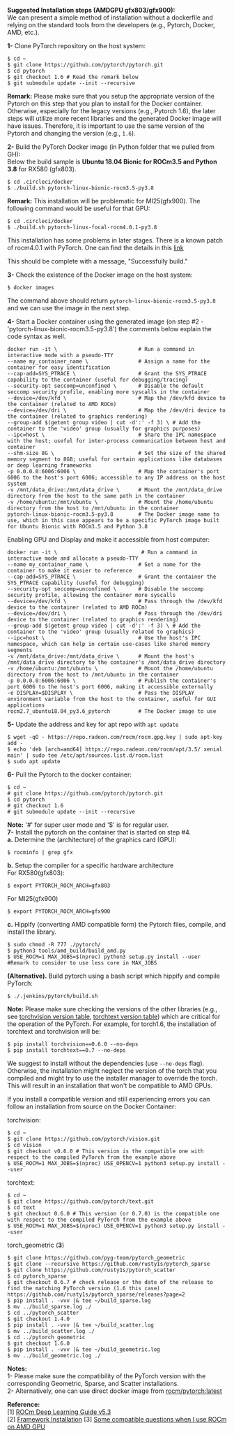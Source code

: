 **Suggested Installation steps (AMDGPU gfx803/gfx900):**  
We can present a simple method of installation without a dockerfile and relying on the standard tools from the developers (e.g., Pytorch, Docker, AMD, etc.).  

**1-** Clone PyTorch repository on the host system:  
```
$ cd ~  
$ git clone https://github.com/pytorch/pytorch.git  
$ cd pytorch  
$ git checkout 1.6 # Read the remark below
$ git submodule update --init --recursive
```
__Remark:__ Please make sure that you setup the appropriate version of the Pytorch on this step that you plan to install for the Docker container. Otherwise, especially for the legacy versions (e.g., Pytorch 1.6), the later steps will utilize more recent libraries and the generated Docker image will have issues. Therefore, it is important to use the same version of the Pytorch and changing the version (e.g., `1.6`). 


**2-** Build the PyTorch Docker image (in Python folder that we pulled from GH):  
Below the build sample is __Ubuntu 18.04 Bionic for ROCm3.5 and Python 3.8__ for RX580 (gfx803).  
```
$ cd .circleci/docker
$ ./build.sh pytorch-linux-bionic-rocm3.5-py3.8
```
__Remark:__ This installation will be problematic for MI25(gfx900). The following command would be useful for that GPU:
```
$ cd .circleci/docker
$ ./build.sh pytorch-linux-focal-rocm4.0.1-py3.8
```
This installation has some problems in later stages. There is a known patch of rocm4.0.1 with PyTorch. One can find the details in this [link](https://github.com/pytorch/pytorch/commit/51526332583ceaebdeef697322a9a8b2b20427f3)

This should be complete with a message, "Successfully build."  

**3-** Check the existence of the Docker image on the host system:  
```
$ docker images
```
The command above should return `pytorch-linux-bionic-rocm3.5-py3.8` and we can use the image in the next step.

**4-** Start a Docker container using the generated image (on step #2 - 'pytorch-linux-bionic-rocm3.5-py3.8') the comments below explain the code syntax as well.  
  
```
docker run -it \                          # Run a command in interactive mode with a pseudo-TTY 
--name my_container_name \                # Assign a name for the container for easy identification
--cap-add=SYS_PTRACE \                    # Grant the SYS_PTRACE capability to the container (useful for debugging/tracing)
--security-opt seccomp=unconfined \       # Disable the default seccomp security profile, enabling more syscalls in the container
--device=/dev/kfd \                       # Map the /dev/kfd device to the container (related to AMD ROCm)
--device=/dev/dri \                       # Map the /dev/dri device to the container (related to graphics rendering)
--group-add $(getent group video | cut -d':' -f 3) \ # Add the container to the 'video' group (usually for graphics purposes)
--ipc=host \                              # Share the IPC namespace with the host; useful for inter-process communication between host and container
--shm-size 8G \                           # Set the size of the shared memory segment to 8GB; useful for certain applications like databases or deep learning frameworks
-p 0.0.0.0:6006:6006 \                    # Map the container's port 6006 to the host's port 6006; accessible to any IP address on the host system
-v /mnt/data_drive:/mnt/data_drive \      # Mount the /mnt/data_drive directory from the host to the same path in the container
-v /home/ubuntu:/mnt/ubuntu \             # Mount the /home/ubuntu directory from the host to /mnt/ubuntu in the container
pytorch-linux-bionic-rocm3.5-py3.8        # The Docker image name to use, which in this case appears to be a specific PyTorch image built for Ubuntu Bionic with ROCm3.5 and Python 3.8
```
Enabling GPU and Display and make it accessible from host computer:  
```
docker run -it \                           # Run a command in interactive mode and allocate a pseudo-TTY 
--name my_container_name \                # Set a name for the container to make it easier to reference
--cap-add=SYS_PTRACE \                    # Grant the container the SYS_PTRACE capability (useful for debugging)
--security-opt seccomp=unconfined \       # Disable the seccomp security profile, allowing the container more syscalls
--device=/dev/kfd \                       # Pass through the /dev/kfd device to the container (related to AMD ROCm)
--device=/dev/dri \                       # Pass through the /dev/dri device to the container (related to graphics rendering)
--group-add $(getent group video | cut -d':' -f 3) \ # Add the container to the 'video' group (usually related to graphics)
--ipc=host \                              # Use the host's IPC namespace, which can help in certain use-cases like shared memory segments
-v /mnt/data_drive:/mnt/data_drive \      # Mount the host's /mnt/data_drive directory to the container's /mnt/data_drive directory
-v /home/ubuntu:/mnt/ubuntu \             # Mount the /home/ubuntu directory from the host to /mnt/ubuntu in the container
-p 0.0.0.0:6006:6006 \                    # Publish the container's port 6006 to the host's port 6006, making it accessible externally
-e DISPLAY=$DISPLAY \                     # Pass the DISPLAY environment variable from the host to the container, useful for GUI applications
rocm2.7_ubuntu18.04_py3.6_pytorch         # The Docker image to use
```

**5-** Update the address and key for apt repo with `apt update`
```
$ wget -qO - https://repo.radeon.com/rocm/rocm.gpg.key | sudo apt-key add -
$ echo 'deb [arch=amd64] https://repo.radeon.com/rocm/apt/3.5/ xenial main' | sudo tee /etc/apt/sources.list.d/rocm.list
$ sudo apt update
```

**6-** Pull the Pytorch to the docker container:
```
$ cd ~  
# git clone https://github.com/pytorch/pytorch.git  
$ cd pytorch  
# git checkout 1.6
# git submodule update --init --recursive
```
__Note:__ '#' for super user mode and '$' is for regular user.  
**7-** Install the pytorch on the container that is started on step #4.  
**a.** Determine the <uarch> (architecture) of the graphics card (GPU):
```
$ rocminfo | grep gfx
```

**b.** Setup the compiler for a specific hardware architecture  
For RX580(gfx803):
```
$ export PYTORCH_ROCM_ARCH=gfx803
```
For MI25(gfx900)  
```
$ export PYTORCH_ROCM_ARCH=gfx900
```

**c.**  Hippify (converting AMD compatible form) the Pytorch files, compile, and install the library.
```
$ sudo chmod -R 777 ./pytorch/
$ python3 tools/amd_build/build_amd.py
$ USE_ROCM=1 MAX_JOBS=$(nproc) python3 setup.py install --user  #Remark to consider to use less core in MAX_JOBS
```

**(Alternative).** Build pytorch using a bash script which hippify and compile PyTorch:  
```
$ ./.jenkins/pytorch/build.sh
```

__Note:__ Please make sure checking the versions of the other libraries (e.g., see [torchvision version table](https://pypi.org/project/torchvision/), [torchtext version table](https://pypi.org/project/torchtext/)) which are critical for the operation of the PyTorch. For example, for torch1.6, the installation of torchtext and torchvision will be:  

```
$ pip install torchvision==0.6.0 --no-deps
$ pip install torchtext==0.7 --no-deps
```

We suggest to install without the dependencies (use `--no-deps` flag). Otherwise, the installation might neglect the version of the torch that you compiled and might try to use the installer manager to override the torch. This will result in an installation that won't be compatible to AMD GPUs.

If you install a compatible version and still experiencing errors you can follow an installation from source on the Docker Container:  

torchvision:
```
$ cd ~
$ git clone https://github.com/pytorch/vision.git
$ cd vision
$ git checkout v0.6.0 # This version is the compatible one with respect to the compiled PyTorch from the example above
$ USE_ROCM=1 MAX_JOBS=$(nproc) USE_OPENCV=1 python3 setup.py install --user
```

torchtext:
```
$ cd ~
$ git clone https://github.com/pytorch/text.git
$ cd text
$ git checkout 0.6.0 # This version (or 0.7.0) is the compatible one with respect to the compiled PyTorch from the example above
$ USE_ROCM=1 MAX_JOBS=$(nproc) USE_OPENCV=1 python3 setup.py install --user
```

torch_geometric (__3__)
```
$ git clone https://github.com/pyg-team/pytorch_geometric
$ git clone --recursive https://github.com/rusty1s/pytorch_sparse
$ git clone https://github.com/rusty1s/pytorch_scatter
$ cd pytorch_sparse
$ git checkout 0.6.7 # check release or the date of the release to find the matching PyTorch version (1.6 this case) https://github.com/rusty1s/pytorch_sparse/releases?page=2
$ pip install . -vvv |& tee ~/build_sparse.log
$ mv ../build_sparse.log ./
$ cd ../pytorch_scatter
$ git checkout 1.4.0
$ pip install . -vvv |& tee ~/build_scatter.log
$ mv ../build_scatter.log ./
$ cd ../pytorch_geometric
$ git checkout 1.6.0
$ pip install . -vvv |& tee ~/build_geometric.log 
$ mv ../build_geometric.log ./
```
__Notes:__  
1- Please make sure the compatibility of the PyTorch version with the corresponding Geometric, Sparse, and Scatter installations.  
2- Alternatively, one can use direct docker image from [rocm/pytorch:latest](https://hub.docker.com/r/rocm/pytorch)

**Reference:**  
[1] [ROCm Deep Learning Guide v5.3](https://hub.docker.com/r/rocm/pytorch)  
[2] [Framework Installation](https://docs.amd.com/bundle/ROCm-Deep-Learning-Guide-v5.3/page/Frameworks_Installation.html)
[3] [Some compatible questions when I use ROCm on AMD GPU](https://github.com/pyg-team/pytorch_geometric/discussions/6370)
